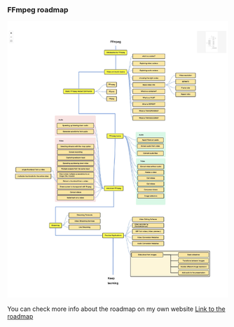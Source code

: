 ### FFmpeg roadmap 

![ffmpeg-roadmap](/ffmpeg-roadmap.jpeg)

You can check more info about the roadmap on my own website 
[Link to the roadmap](https://www.tareky.com/roadmap/ffmpeg)